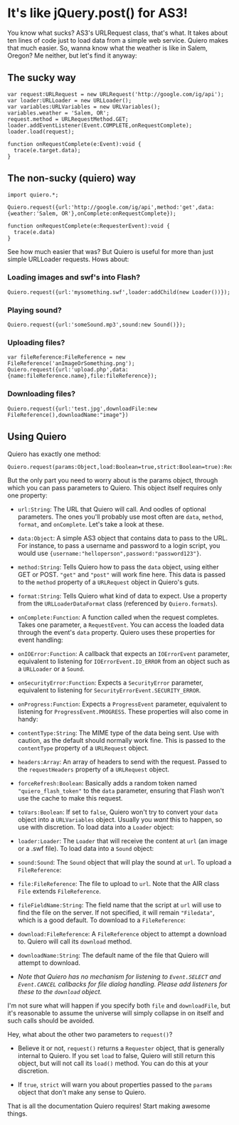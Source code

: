 # It's like jQuery.post() for AS3!

You know what sucks? AS3's URLRequest class, that's what. It takes about ten lines of code just to load data from a simple web service. Quiero makes that much easier. So, wanna know what the weather is like in Salem, Oregon? Me neither, but let's find it anyway:

## The sucky way

	var request:URLRequest = new URLRequest('http://google.com/ig/api');
	var loader:URLLoader = new URLLoader();
	var variables:URLVariables = new URLVariables();
	variables.weather = 'Salem, OR';
	request.method = URLRequestMethod.GET;
	loader.addEventListener(Event.COMPLETE,onRequestComplete);
	loader.load(request);
	
	function onRequestComplete(e:Event):void {
	  trace(e.target.data);
	}


## The non-sucky (quiero) way

	import quiero.*;
	
	Quiero.request({url:'http://google.com/ig/api',method:'get',data:{weather:'Salem, OR'},onComplete:onRequestComplete});

	function onRequestComplete(e:RequesterEvent):void {
	  trace(e.data)
	}

See how much easier that was? But Quiero is useful for more than just simple URLLoader requests. Hows about:

### Loading images and swf's into Flash?

	Quiero.request({url:'mysomething.swf',loader:addChild(new Loader())});


### Playing sound?

	Quiero.request({url:'someSound.mp3',sound:new Sound()});


### Uploading files?

	var fileReference:FileReference = new FileReference('anImageOrSomething.png');
	Quiero.request({url:'upload.php',data:{name:fileReference.name},file:fileReference});


### Downloading files?

	Quiero.request({url:'test.jpg',downloadFile:new FileReference(),downloadName:"image"})


## Using Quiero

Quiero has exactly one method:

	Quiero.request(params:Object,load:Boolean=true,strict:Boolean=true):Requester

But the only part you need to worry about is the params object, through which you can pass parameters to Quiero. This object itself requires only one property:
  * `url:String`: The URL that Quiero will call.
And oodles of optional parameters. The ones you'll probably use most often are `data`, `method`, `format`, and `onComplete`. Let's take a look at these.
  * `data:Object`: A simple AS3 object that contains data to pass to the URL. For instance, to pass a username and password to a login script, you would use `{username:"helloperson",password:"password123"}`.

  * `method:String`: Tells Quiero how to pass the `data` object, using either GET or POST. `"get"` and `"post"` will work fine here. This data is passed to the `method` property of a `URLRequest` object in Quiero's guts.

  * `format:String`: Tells Quiero what kind of data to expect. Use a property from the `URLLoaderDataFormat` class (referenced by `Quiero.formats`).

  * `onComplete:Function`: A function called when the request completes. Takes one parameter, a `RequestEvent`. You can access the loaded data through the event's `data` property.
Quiero uses these properties for event handling:
  * `onIOError:Function`: A callback that expects an `IOErrorEvent` parameter, equivalent to listening for `IOErrorEvent.IO_ERROR` from an object such as a `URLLoader` or a `Sound`.

  * `onSecurityError:Function`: Expects a `SecurityError` parameter, equivalent to listening for `SecurityErrorEvent.SECURITY_ERROR`.

  * `onProgress:Function`: Expects a `ProgressEvent` parameter, equivalent to listening for `ProgressEvent.PROGRESS`.
These properties will also come in handy:
  * `contentType:String`: The MIME type of the data being sent. Use with caution, as the default should normally work fine. This is passed to the `contentType` property of a `URLRequest` object.

  * `headers:Array`: An array of headers to send with the request. Passed to the `requestHeaders` property of a `URLRequest` object.  

  * `forceRefresh:Boolean`: Basically adds a random token named `"quiero_flash_token"` to the `data` parameter, ensuring that Flash won't use the cache to make this request.

  * `toVars:Boolean`: If set to `false`, Quiero won't try to convert your `data` object into a `URLVariables` object. Usually you _want_ this to happen, so use with discretion.
To load data into a `Loader` object:
  * `loader:Loader`: The `Loader` that will receive the content at `url` (an image or a .swf file).
To load data into a `Sound` object:
  * `sound:Sound`: The `Sound` object that will play the sound at `url`.
To upload a `FileReference`:
  * `file:FileReference`: The file to upload to `url`. Note that the AIR class `File` extends `FileReference`.

  * `fileFieldName:String`: The field name that the script at `url` will use to find the file on the server. If not specified, it will remain `"Filedata"`, which is a good default.
To download to a `FileReference`:
  * `download:FileReference`: A `FileReference` object to attempt a download to. Quiero will call its `download` method.

  * `downloadName:String`: The default name of the file that Quiero will attempt to download.

  * _Note that Quiero has no mechanism for listening to `Event.SELECT` and `Event.CANCEL` callbacks for file dialog handling. Please add listeners for these to the `download` object._

I'm not sure what will happen if you specify both `file` and `downloadFile`, but it's reasonable to assume the universe will simply collapse in on itself and such calls should be avoided.

Hey, what about the other two parameters to `request()`?
 * Believe it or not, `request()` returns a `Requester` object, that is generally internal to Quiero. If you set `load` to false, Quiero will still return this object, but will not call its `load()` method. You can do this at your discretion.

  * If `true`, `strict` will warn you about properties passed to the `params` object that don't make any sense to Quiero.

 

That is all the documentation Quiero requires! Start making awesome things.
